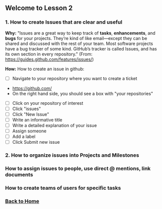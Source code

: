 ## Welcome to Lesson 2

### 1. How to create Issues that are clear and useful
**Why:**
"Issues are a great way to keep track of **tasks**, **enhancements**, and **bugs** for your projects. They’re kind of like email—except they can be shared and discussed with the rest of your team. Most software projects have a bug tracker of some kind. GitHub’s tracker is called Issues, and has its own section in every repository." (From: https://guides.github.com/features/issues/)

**How:**
How to create an issue in github:
- [ ] Navigate to your repository where you want to create a ticket
- https://github.com/
- On the right hand side, you should see a box with "your repositories"
- [ ] Click on your repository of interest
- [ ] Click "issues"
- [ ] Click "New Issue"
- [ ] Write an informative title
- [ ] Write a detailed explanation of your issue
- [ ] Assign someone
- [ ] Add a label
- [ ] Click Submit new issue

### 2. How to organize issues into Projects and Milestones

### How to assign issues to people, use direct @ mentions, link documents

### How to create teams of users for specific tasks

### [Back to Home](../index)
